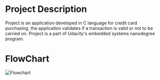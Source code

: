 # Project Description
Project is an application developed in C language for credit card purchasing. the application validates if a transaction is valid or not to be carried on. Project is a part of Udacity's embedded systems nanodegree program.

# FlowChart
![Flowchart](https://user-images.githubusercontent.com/121635850/212011566-606895f9-269f-44dd-a749-8d866e16d139.PNG)


